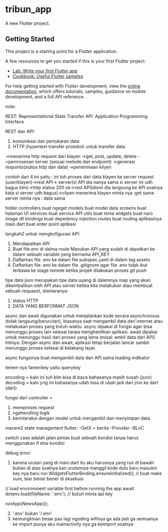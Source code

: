 # tribun_app

A new Flutter project.

## Getting Started

This project is a starting point for a Flutter application.

A few resources to get you started if this is your first Flutter project:

- [Lab: Write your first Flutter app](https://docs.flutter.dev/get-started/codelab)
- [Cookbook: Useful Flutter samples](https://docs.flutter.dev/cookbook)

For help getting started with Flutter development, view the
[online documentation](https://docs.flutter.dev/), which offers tutorials,
samples, guidance on mobile development, and a full API reference.


note: 

REST: Representational State Transfer
API: Application Programming Interface 

REST dan API: 
1. komunikasi dan pertukaran data
2. HTTP (hypertext transfer protokol) untuk transfer data

->menerima http request dari klayen ->get, post, update, delete
->pemrosesan server (sesuai metode dan endpoint)
->generasi responts(status http dan data)
->penerimaan kliyen

contoh dari 4 ini yaitu : 
ini tuh proses dari data klayen ke server
request (user/klayen)->rest API-> server(si API dia nanya sama si server ini udh bagus blm)->http status 200 ok->rest API(disini dia langsung ke API soalnya kata si server udh bagus)->cliyen menerima
klayen minta nya :get sama 
server minta nya : data sama 

folder controllers buat ngeget
models buat model data
screens buat halaman UI
services buat service API
utils buat tema
widgets buat naro image dll
bindings buat depedency injection
routes buat routing aplikasinya
main.dart buat enter point aplikasi


langkah2 untuk mengkofigurasi API:
1. Mendapatkan API
2. Buat file.env di dalma route Masukan API yang sudah di dapatkan ke dalam sebuah variable yang bernama API_KEY
3. Daftarkan file .env ke dalam file pubspec.yaml di dalam tag assets
4. Daftarkan file .env ke dalam file .gitignore agar file .env tidak ikut terbawa ke stage remote ketika projek dilakukan proses git push


tipe data json merupakan tipe data uyang di dalemnya map
yang akan dikembalikan oleh API atau server ketika kita melakukan atau membuat sebuah requaest, diantaranya:

 1. status HTTP
 2. DATA YANG BERFORMAT JSON


 async dan await digunakan untuk menjalankan kode secara asynchronous (tidak langsung/berurutan), biasanya saat mengambil data dari internet atau melakukan proses yang butuh waktu.
async dipakai di fungsi agar bisa menunggu proses lain selesai tanpa menghentikan aplikasi.
await dipakai untuk menunggu hasil dari proses yang lama (misal: ambil data dari API).
Intinya:
Dengan async dan await, aplikasi tetap berjalan lancar sambil menunggu proses selesai di belakang layar.

async fungsinya buat mengambil data dari API sama loading indikator


temen nya famerikey yaitu querykey

encoding = kalo ini tuh blm bisa di baca bahasanya masih susah (json)
decoding = kalo yng ini bahasanya udah bisa di ubah jadi dari jron ke dart (dart)


fungsi dari controller =
1. memproses request
2. ngehendling logik
3. berinteraksi dengan model untuk mengambil dan menyimpan data


macem2 state management flutter:
-GetX = berita 
-Provider
-BLoC

switch case adalah jalan pintas buat sebuah kondisi tanpa harus menggunakan if else kondisi


debug error:
1. karena urutan yang di main.dart itu aku harusnya yang run di bawah bukan di atas soalnya kan urutannya manggil kode dulu baru masukin key nya baru run 
WidgetsFlutterBinding.ensureInitialized(); // buat make sure, biar bener bener di eksekusi

  // load environment variable first before running the app
  await dotenv.load(fileName: '.env'); // butuh minta api key

  runApp(NewsApp());

  2. '.env' bukan '/.env'
  3. kemungkinan besar pas lagi ngoding wifinya ga ada jadi ga semuanya ke import punya aku mainactivity nya ga keimport soalnya